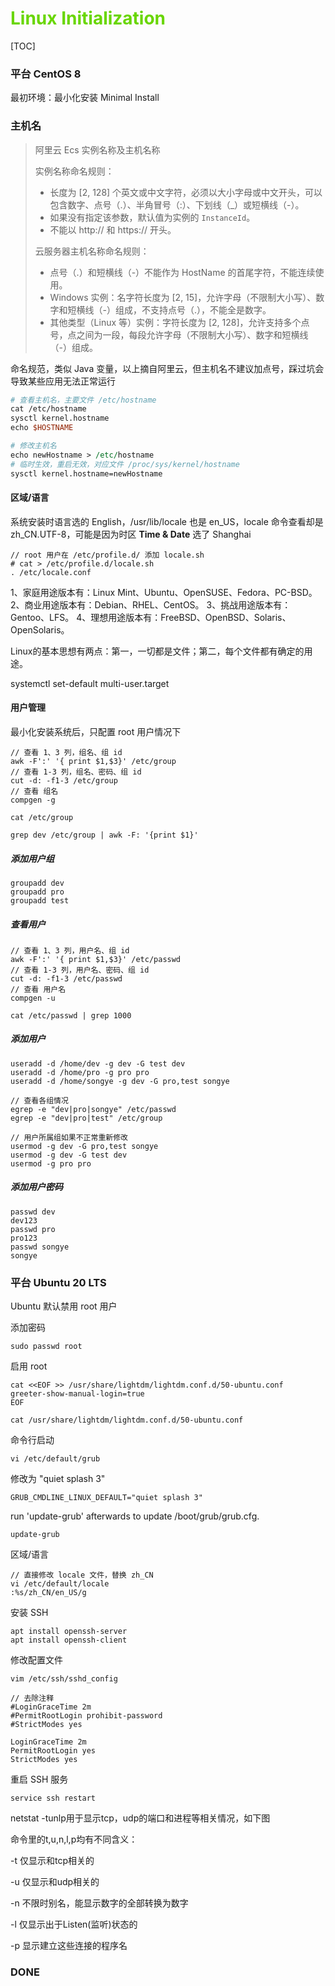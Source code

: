 # <font color=#69D600>Linux Initialization</font>

[TOC]

### 平台 CentOS 8

最初环境：最小化安装	Minimal Install



### 主机名

> 阿里云 Ecs 实例名称及主机名称
>
> 实例名称命名规则：
>
> - 长度为 [2, 128] 个英文或中文字符，必须以大小字母或中文开头，可以包含数字、点号（.）、半角冒号（:）、下划线（_）或短横线（-）。
> - 如果没有指定该参数，默认值为实例的 `InstanceId`。
> - 不能以 http:// 和 https:// 开头。
>
> 云服务器主机名称命名规则：
>
> - 点号（.）和短横线（-）不能作为 HostName 的首尾字符，不能连续使用。
> - Windows 实例：名字符长度为 [2, 15]，允许字母（不限制大小写）、数字和短横线（-）组成，不支持点号（.），不能全是数字。
> - 其他类型（Linux 等）实例：字符长度为 [2, 128]，允许支持多个点号，点之间为一段，每段允许字母（不限制大小写）、数字和短横线（-）组成。

命名规范，类似 Java 变量，以上摘自阿里云，但主机名不建议加点号，踩过坑会导致某些应用无法正常运行
```perl
# 查看主机名，主要文件 /etc/hostname
cat /etc/hostname
sysctl kernel.hostname
echo $HOSTNAME

# 修改主机名
echo newHostname > /etc/hostname
# 临时生效，重启无效，对应文件 /proc/sys/kernel/hostname
sysctl kernel.hostname=newHostname

```





#### 区域/语言


系统安装时语言选的 English，/usr/lib/locale 也是 en_US，locale 命令查看却是 zh_CN.UTF-8，可能是因为时区 **Time & Date** 选了 Shanghai

```
// root 用户在 /etc/profile.d/ 添加 locale.sh
# cat > /etc/profile.d/locale.sh
. /etc/locale.conf
```



1、家庭用途版本有：Linux Mint、Ubuntu、OpenSUSE、Fedora、PC-BSD。
2、商业用途版本有：Debian、RHEL、CentOS。
3、挑战用途版本有：Gentoo、LFS。
4、理想用途版本有：FreeBSD、OpenBSD、Solaris、OpenSolaris。

Linux的基本思想有两点：第一，一切都是文件；第二，每个文件都有确定的用途。

systemctl set-default multi-user.target

#### 用户管理


最小化安装系统后，只配置 root 用户情况下



```
// 查看 1、3 列，组名、组 id
awk -F':' '{ print $1,$3}' /etc/group
// 查看 1-3 列，组名、密码、组 id
cut -d: -f1-3 /etc/group
// 查看 组名
compgen -g

cat /etc/group

grep dev /etc/group | awk -F: '{print $1}'
```

##### 添加用户组

```
groupadd dev
groupadd pro
groupadd test
```



##### 查看用户

```
// 查看 1、3 列，用户名、组 id
awk -F':' '{ print $1,$3}' /etc/passwd
// 查看 1-3 列，用户名、密码、组 id
cut -d: -f1-3 /etc/passwd
// 查看 用户名
compgen -u

cat /etc/passwd | grep 1000
```



##### 添加用户

```
useradd -d /home/dev -g dev -G test dev
useradd -d /home/pro -g pro pro
useradd -d /home/songye -g dev -G pro,test songye

// 查看各组情况
egrep -e "dev|pro|songye" /etc/passwd
egrep -e "dev|pro|test" /etc/group

// 用户所属组如果不正常重新修改
usermod -g dev -G pro,test songye
usermod -g dev -G test dev
usermod -g pro pro
```



##### 添加用户密码
```
passwd dev
dev123
passwd pro
pro123
passwd songye
songye
```



### 平台 Ubuntu 20 LTS

Ubuntu 默认禁用 root 用户

添加密码
```
sudo passwd root
```

启用 root

```
cat <<EOF >> /usr/share/lightdm/lightdm.conf.d/50-ubuntu.conf
greeter-show-manual-login=true
EOF

cat /usr/share/lightdm/lightdm.conf.d/50-ubuntu.conf
```



命令行启动

```
vi /etc/default/grub
```

修改为 "quiet splash 3"

```
GRUB_CMDLINE_LINUX_DEFAULT="quiet splash 3"
```

run 'update-grub' afterwards to update /boot/grub/grub.cfg.

```
update-grub
```



区域/语言

```
// 直接修改 locale 文件，替换 zh_CN
vi /etc/default/locale
:%s/zh_CN/en_US/g
```



安装 SSH

```
apt install openssh-server
apt install openssh-client
```

修改配置文件

```
vim /etc/ssh/sshd_config

// 去除注释
#LoginGraceTime 2m
#PermitRootLogin prohibit-password
#StrictModes yes

LoginGraceTime 2m
PermitRootLogin yes
StrictModes yes
```

重启 SSH 服务

```
service ssh restart
```



netstat -tunlp用于显示tcp，udp的端口和进程等相关情况，如下图

命令里的t,u,n,l,p均有不同含义：

-t 仅显示和tcp相关的

-u 仅显示和udp相关的

-n 不限时别名，能显示数字的全部转换为数字

-l  仅显示出于Listen(监听)状态的

-p 显示建立这些连接的程序名







### DONE